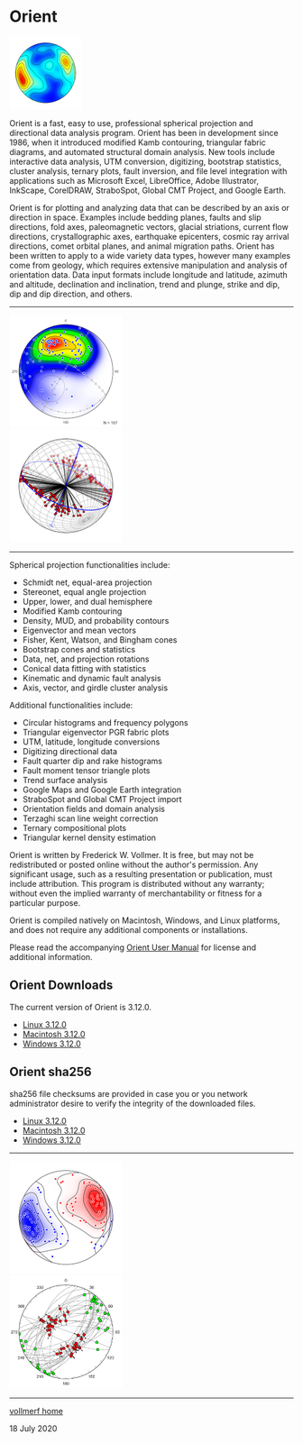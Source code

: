 # Orient 
![Orient](images/OrientIcon_128.png)

Orient is a fast, easy to use, professional spherical projection and directional data analysis program. Orient has been in development since 1986, when it introduced modified Kamb contouring, triangular fabric diagrams, and automated structural domain analysis. New tools include interactive data analysis, UTM conversion, digitizing, bootstrap statistics, cluster analysis, ternary plots, fault inversion, and file level integration with applications such as Microsoft Excel, LibreOffice, Adobe Illustrator, InkScape, CorelDRAW, StraboSpot, Global CMT Project, and Google Earth.

Orient is for plotting and analyzing data that can be described by an axis or direction in space. Examples include bedding planes, faults and slip directions, fold axes, paleomagnetic vectors, glacial striations, current flow directions, crystallographic axes, earthquake epicenters, cosmic ray arrival directions, comet orbital planes, and animal migration paths. Orient has been written to apply to a wide variety data types, however many examples come from geology, which requires extensive manipulation and analysis of orientation data. Data input formats include longitude and latitude, azimuth and altitude, declination and inclination, trend and plunge, strike and dip, dip and dip direction, and others.

---

![Paleomag](images/PaleoMag_200.png) &nbsp; &nbsp; &nbsp; &nbsp; &nbsp; &nbsp; &nbsp; &nbsp; &nbsp; &nbsp; &nbsp; &nbsp; &nbsp; &nbsp; &nbsp; &nbsp;
![Folds](images/SPBearValley2_200.png)

---

Spherical projection functionalities include:

* Schmidt net, equal-area projection
* Stereonet, equal angle projection
* Upper, lower, and dual hemisphere 
* Modified Kamb contouring 
* Density, MUD, and probability contours
* Eigenvector and mean vectors
* Fisher, Kent, Watson, and Bingham cones
* Bootstrap cones and statistics
* Data, net, and projection rotations
* Conical data fitting with statistics
* Kinematic and dynamic fault analysis
* Axis, vector, and girdle cluster analysis

Additional functionalities include:

* Circular histograms and frequency polygons
* Triangular eigenvector PGR fabric plots
* UTM, latitude, longitude conversions
* Digitizing directional data
* Fault quarter dip and rake histograms
* Fault moment tensor triangle plots
* Trend surface analysis
* Google Maps and Google Earth integration	
* StraboSpot and Global CMT Project import	
* Orientation fields and domain analysis
* Terzaghi scan line weight correction
* Ternary compositional plots
* Triangular kernel density estimation

Orient is written by Frederick W. Vollmer. It is free, but may not be redistributed or posted online without the author's permission. Any significant usage, such as a resulting presentation or publication, must include attribution. This program is distributed without any warranty; without even the implied warranty of merchantability or fitness for a particular purpose. 

Orient is compiled natively on Macintosh, Windows, and Linux platforms, and does not require any additional components or installations. 

Please read the accompanying [Orient User Manual](https://www.frederickvollmer.com/orient/download/Orient_User_Manual.pdf) for license and additional information.

## Orient Downloads

The current version of Orient is 3.12.0.

* [Linux 3.12.0](http://www.frederickvollmer.com/orient/download.php?file=Orient_3.12.0_Lin.tgz)
* [Macintosh 3.12.0](http://www.frederickvollmer.com/orient/download.php?file=Orient_3.12.0_Mac.dmg)
* [Windows 3.12.0](http://www.frederickvollmer.com/orient/download.php?file=Orient_3.12.0_Win.zip) 

## Orient sha256

sha256 file checksums are provided in case you or you network administrator desire to verify the integrity of the downloaded files. 

* [Linux 3.12.0](http://www.frederickvollmer.com/orient/download.php?file=Orient_3.12.0_Lin.tgz.sha256) 
* [Macintosh 3.12.0](http://www.frederickvollmer.com/orient/download.php?file=Orient_3.12.0_Mac.dmg.sha256) 
* [Windows 3.12.0](http://www.frederickvollmer.com/orient/download.php?file=Orient_3.12.0_Win.zip.sha256) 

---

![Cluster](images/SPKambCluster_200.png) &nbsp; &nbsp; &nbsp; &nbsp; &nbsp; &nbsp; &nbsp; &nbsp; &nbsp; &nbsp; &nbsp; &nbsp; &nbsp; &nbsp; &nbsp; &nbsp;
![Faults](images/Fig01-04_200.png)

--- 

[vollmerf home](../)

18 July 2020

